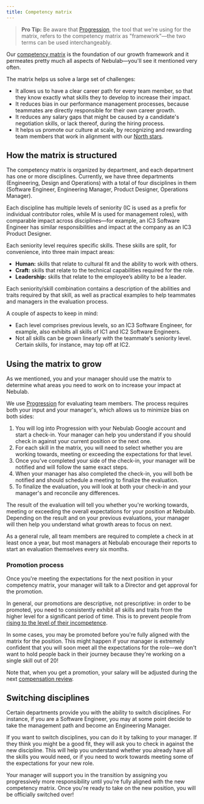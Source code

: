 ```yaml
---
title: Competency matrix
---
```


> **Pro Tip:** Be aware that [Progression][progression], the tool that we're using for the matrix,
> refers to the competency matrix as "framework"—the two terms can be used interchangeably.

Our [competency matrix][ncm] is the foundation of our growth framework and it permeates pretty much
all aspects of Nebulab—you'll see it mentioned very often.

The matrix helps us solve a large set of challenges:

- It allows us to have a clear career path for every team member, so that they know exactly what
  skills they to develop to increase their impact.
- It reduces bias in our performance management processes, because teammates are directly
  responsible for their own career growth.
- It reduces any salary gaps that might be caused by a candidate's negotiation skills, or lack
  thereof, during the hiring process.
- It helps us promote our culture at scale, by recognizing and rewarding team members that work in
  alignment with our [North stars](/about-us/north-stars).

## How the matrix is structured

The competency matrix is organized by department, and each department has one or more disciplines.
Currently, we have three departments (Engineering, Design and Operations) with a total of four
disciplines in them (Software Engineer, Engineering Manager, Product Designer, Operations Manager). 

Each discipline has multiple levels of seniority (IC is used as a prefix for individual contributor
roles, while M is used for management roles), with comparable impact across disciplines—for example,
an IC3 Software Engineer has similar responsibilities and impact at the company as an IC3 Product
Designer.

Each seniority level requires specific skills. These skills are split, for convenience, into three
main impact areas:

- **Human:** skills that relate to cultural fit and the ability to work with others.
- **Craft:** skills that relate to the technical capabilities required for the role.
- **Leadership:** skills that relate to the employee’s ability to be a leader.

Each seniority/skill combination contains a description of the abilities and traits required by that
skill, as well as practical examples to help teammates and managers in the evaluation process.

A couple of aspects to keep in mind:

- Each level comprises previous levels, so an IC3 Software Engineer, for example, also exhibits all
  skills of IC1 and IC2 Software Engineers.
- Not all skills can be grown linearly with the teammate's seniority level. Certain skills, for
  instance, may top off at IC2.

## Using the matrix to grow

As we mentioned, you and your manager should use the matrix to determine what areas you need to work
on to increase your impact at Nebulab.

We use [Progression][progression] for evaluating team members. The process requires both your input
and your manager's, which allows us to minimize bias on both sides:

1. You will log into Progression with your Nebulab Google account and start a check-in. Your manager
   can help you understand if you should check in against your current position or the next one.
2. For each skill in the matrix, you will need to select whether you are working towards, meeting or
   exceeding the expectations for that level.
5. Once you've completed your side of the check-in, your manager will be notified and will follow
   the same exact steps.
6. When your manager has also completed the check-in, you will both be notified and should schedule
   a meeting to finalize the evaluation.
7. To finalize the evaluation, you will look at both your check-in and your manager's and reconcile
   any differences.

The result of the evaluation will tell you whether you're working towards, meeting or exceeding the
overall expectations for your position at Nebulab. Depending on the result and on your previous
evaluations, your manager will then help you understand what growth areas to focus on next.

As a general rule, all team members are required to complete a check in at least once a year, but
most managers at Nebulab encourage their reports to start an evaluation themselves every six months.

### Promotion process

Once you're meeting the expectations for the next position in your competency matrix, your manager
will talk to a Director and get approval for the promotion.

In general, our promotions are descriptive, not prescriptive: in order to be promoted, you need to
consistently exhibit all skills and traits from the higher level for a significant period of time.
This is to prevent people from [rising to the level of their incompetence][peter-principle].

In some cases, you may be promoted before you're fully aligned with the matrix for the position.
This might happen if your manager is extremely confident that you will soon meet all the
expectations for the role—we don't want to hold people back in their journey because they're working
on a single skill out of 20!

Note that, when you get a promotion, your salary will be adjusted during the next
[compensation review][compensation-review].

## Switching disciplines

Certain departments provide you with the ability to switch disciplines. For instance, if you are a
Software Engineer, you may at some point decide to take the management path and become an
Engineering Manager.

If you want to switch disciplines, you can do it by talking to your manager. If they think you might
be a good fit, they will ask you to check in against the new discipline. This will help you
understand whether you already have all the skills you would need, or if you need to work towards
meeting some of the expectations for your new role.

Your manager will support you in the transition by assigning you progressively more responsibility
until you're fully aligned with the new competency matrix. Once you're ready to take on the new
position, you will be officially switched over!

[ncm]: https://nebulab.progressionapp.com
[peter-principle]: https://en.wikipedia.org/wiki/Peter_principle
[progression]: https://progressionapp.com
[compensation-review]: /people-ops/compensation#compensation-reviews
